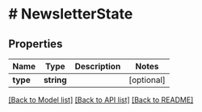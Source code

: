 # # NewsletterState

## Properties

Name | Type | Description | Notes
------------ | ------------- | ------------- | -------------
**type** | **string** |  | [optional]

[[Back to Model list]](../../README.md#models) [[Back to API list]](../../README.md#endpoints) [[Back to README]](../../README.md)
